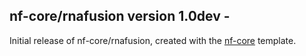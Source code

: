 
## nf-core/rnafusion version 1.0dev - <date>
Initial release of nf-core/rnafusion, created with the [nf-core](http://nf-co.re/) template.
